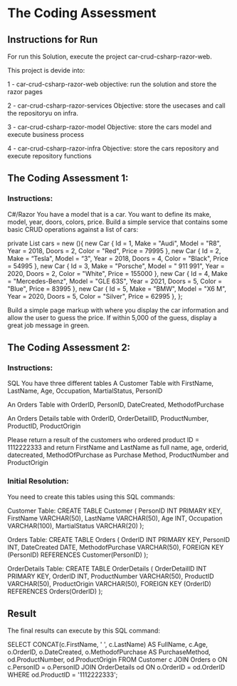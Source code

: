 # The Coding Assessment

## Instructions for Run
For run this Solution, execute the project car-crud-csharp-razor-web.


This project is devide into:

1 - car-crud-csharp-razor-web
	objective: run the solution and store the razor pages

2 - car-crud-csharp-razor-services
	Objective: store the usecases and call the repositoryu on infra.

3 - car-crud-csharp-razor-model
	Objective: store the cars model and execute business process

4 - car-crud-csharp-razor-infra
	Objective: store the cars repository and execute repository functions

## The Coding Assessment 1:

### Instructions:

C#/Razor
You have a model that is a car. You want to define its make, model, year, doors, colors, price. Build a simple service that contains some basic CRUD operations against a list of cars:

private List<Car> cars = new (){
        new Car { Id = 1, Make = "Audi", Model = "R8", Year = 2018, Doors = 2, Color = "Red", Price = 79995 },
        new Car { Id = 2, Make = “Tesla", Model = “3", Year = 2018, Doors = 4, Color = "Black", Price = 54995 },
        new Car { Id = 3, Make = "Porsche", Model = " 911 991", Year = 2020, Doors = 2, Color = "White", Price = 155000 },
        new Car { Id = 4, Make = "Mercedes-Benz", Model = "GLE 63S", Year = 2021, Doors = 5, Color = "Blue", Price = 83995 },
        new Car { Id = 5, Make = "BMW", Model = "X6 M", Year = 2020, Doors = 5, Color = "Silver", Price = 62995 },
    };

Build a simple page markup with where you display the car information and allow the user to guess the price. If within 5,000 of the guess, display a great job message in green. 


## The Coding Assessment 2:

### Instructions:
SQL
You have three different tables
A Customer Table with FirstName, LastName, Age, Occupation, MartialStatus, PersonID

An Orders Table with OrderID, PersonID, DateCreated, MethodofPurchase

An Orders Details table with OrderID, OrderDetailID, ProductNumber, ProductID, ProductOrigin

Please return a result of the customers who ordered product ID = 1112222333 and return
FirstName and LastName as full name, age, orderid, datecreated, MethodOfPurchase as Purchase Method, ProductNumber and ProductOrigin

### Initial Resolution:
You need to create this tables using this SQL commands:

Customer Table:
CREATE TABLE Customer (
    PersonID INT PRIMARY KEY,
    FirstName VARCHAR(50),
    LastName VARCHAR(50),
    Age INT,
    Occupation VARCHAR(100),
    MartialStatus VARCHAR(20)
);

Orders Table:
CREATE TABLE Orders (
    OrderID INT PRIMARY KEY,
    PersonID INT,
    DateCreated DATE,
    MethodofPurchase VARCHAR(50),
    FOREIGN KEY (PersonID) REFERENCES Customer(PersonID)
);

OrderDetails Table:
CREATE TABLE OrderDetails (
    OrderDetailID INT PRIMARY KEY,
    OrderID INT,
    ProductNumber VARCHAR(50),
    ProductID VARCHAR(50),
    ProductOrigin VARCHAR(50),
    FOREIGN KEY (OrderID) REFERENCES Orders(OrderID)
);


## Result

The final results can execute by this SQL command:
	
SELECT 
    CONCAT(c.FirstName, ' ', c.LastName) AS FullName,
    c.Age,
    o.OrderID,
    o.DateCreated,
    o.MethodofPurchase AS PurchaseMethod,
    od.ProductNumber,
    od.ProductOrigin
FROM 
    Customer c
JOIN 
    Orders o ON c.PersonID = o.PersonID
JOIN 
    OrderDetails od ON o.OrderID = od.OrderID
WHERE 
    od.ProductID = '1112222333';
